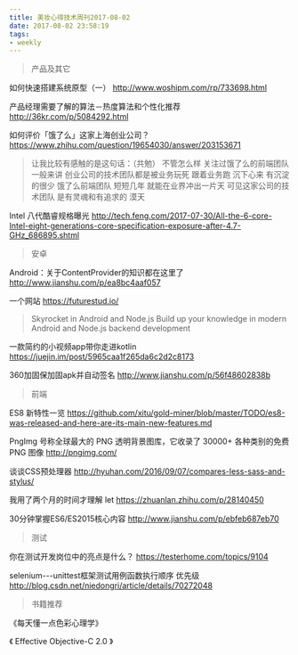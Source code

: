```yaml
---
title: 美妆心得技术周刊2017-08-02
date: 2017-08-02 23:58:19
tags:
- weekly
---
```


> 产品及其它

如何快速搭建系统原型（一）    http://www.woshipm.com/rp/733698.html

产品经理需要了解的算法－热度算法和个性化推荐    http://36kr.com/p/5084292.html


如何评价「饿了么」这家上海创业公司？
https://www.zhihu.com/question/19654030/answer/203153671

>让我比较有感触的是这句话：（共勉）
>不管怎么样 关注过饿了么的前端团队 一般来讲 创业公司的技术团队都是被业务玩死 跟着业务跑 沉下心来 有沉淀的很少 饿了么前端团队 短短几年 就能在业界冲出一片天 可见这家公司的技术团队 是有灵魂和有追求的 漠天


Intel 八代酷睿规格曝光 http://tech.feng.com/2017-07-30/All-the-6-core-Intel-eight-generations-core-specification-exposure-after-4.7-GHz_686895.shtml

> 安卓

Android：关于ContentProvider的知识都在这里了 http://www.jianshu.com/p/ea8bc4aaf057

一个网站  https://futurestud.io/
> Skyrocket in Android and Node.js
> Build up your knowledge in modern Android and Node.js backend development

一款简约的小视频app带你走进kotlin https://juejin.im/post/5965caa1f265da6c2d2c8173


360加固保加固apk并自动签名
http://www.jianshu.com/p/56f48602838b


> 前端

ES8 新特性一览 https://github.com/xitu/gold-miner/blob/master/TODO/es8-was-released-and-here-are-its-main-new-features.md

PngImg 号称全球最大的 PNG 透明背景图库，它收录了 30000+ 各种类别的免费 PNG 图像 http://pngimg.com/

谈谈CSS预处理器 http://hyuhan.com/2016/09/07/compares-less-sass-and-stylus/

我用了两个月的时间才理解 let https://zhuanlan.zhihu.com/p/28140450

30分钟掌握ES6/ES2015核心内容 http://www.jianshu.com/p/ebfeb687eb70


> 测试

你在测试开发岗位中的亮点是什么？ https://testerhome.com/topics/9104

selenium---unittest框架测试用例函数执行顺序 优先级 http://blog.csdn.net/niedongri/article/details/70272048

> 书籍推荐

《每天懂一点色彩心理学》

《 Effective Objective-C 2.0 》
